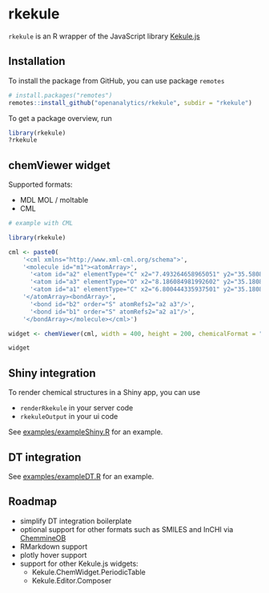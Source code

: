 # rkekule

`rkekule` is an R wrapper of the JavaScript library [Kekule.js](http://partridgejiang.github.io/Kekule.js/)

## Installation

To install the package from GitHub, you can use package `remotes`

```r
# install.packages("remotes")
remotes::install_github("openanalytics/rkekule", subdir = "rkekule")
```

To get a package overview, run

```r
library(rkekule)
?rkekule
```

## chemViewer widget

Supported formats:

* MDL MOL / moltable
* CML


```r
# example with CML

library(rkekule)

cml <- paste0(
    '<cml xmlns="http://www.xml-cml.org/schema">',
    '<molecule id="m1"><atomArray>',
      '<atom id="a2" elementType="C" x2="7.493264658965051" y2="35.58088907877604"/>',
      '<atom id="a3" elementType="O" x2="8.186084981992602" y2="35.18088907877604"/>',
      '<atom id="a1" elementType="C" x2="6.800444335937501" y2="35.18088907877604"/>',
    '</atomArray><bondArray>',
      '<bond id="b2" order="S" atomRefs2="a2 a3"/>',
      '<bond id="b1" order="S" atomRefs2="a2 a1"/>',
    '</bondArray></molecule></cml>')

widget <- chemViewer(cml, width = 400, height = 200, chemicalFormat = "cml", renderType = "2D")

widget
```

## Shiny integration

To render chemical structures in a Shiny app, you can use

* `renderRkekule` in your server code
* `rkekuleOutput` in your ui code

See [examples/exampleShiny.R](examples/exampleShiny.R) for an example.

## DT integration

See [examples/exampleDT.R](examples/exampleDT.R) for an example.

## Roadmap

* simplify DT integration boilerplate
* optional support for other formats such as SMILES and InCHI via [ChemmineOB](https://www.bioconductor.org/packages/release/bioc/html/ChemmineOB.html)
* RMarkdown support
* plotly hover support
* support for other Kekule.js widgets:
  * Kekule.ChemWidget.PeriodicTable 
  * Kekule.Editor.Composer
